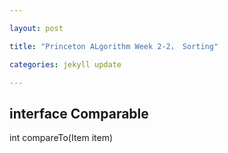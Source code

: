 ```yaml
---

layout: post

title: "Princeton ALgorithm Week 2-2， Sorting"

categories: jekyll update 

---
```


## interface Comparable<Item>
int compareTo(Item item)